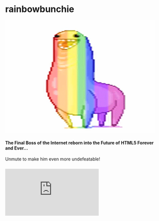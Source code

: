 # rainbowbunchie
![](rainbowbunchie.gif)
#### The Final Boss of the Internet reborn into the Future of HTML5 Forever and Ever... 

Unmute to make him even more undefeatable!
### ![Demo](http://147.27.60.105/rainbowbunchie.html)
